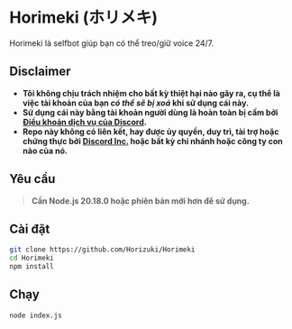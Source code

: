 # Horimeki (ホリメキ)
Horimeki là selfbot giúp bạn có thể treo/giữ voice 24/7.

## Disclaimer
- **Tôi không chịu trách nhiệm cho bất kỳ thiệt hại nào gây ra, cụ thể là việc tài khoản của bạn *có thể sẽ bị xoá* khi sử dụng cái này.**
- **Sử dụng cái này bằng tài khoản người dùng là hoàn toàn bị cấm bởi [Điều khoản dịch vụ của Discord](https://discord.com/terms).**
- **Repo này không có liên kết, hay được ủy quyền, duy trì, tài trợ hoặc chứng thực bởi [Discord Inc.](https://discord.com/) hoặc bất kỳ chi nhánh hoặc công ty con nào của nó.**

## Yêu cầu
> **Cần Node.js 20.18.0 hoặc phiên bản mới hơn để sử dụng.**

## Cài đặt

```bash
git clone https://github.com/Horizuki/Horimeki
cd Horimeki
npm install
```

## Chạy

```bash
node index.js
```
